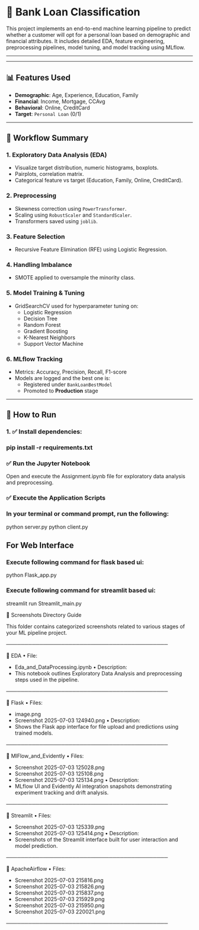 # 🏦 Bank Loan Classification

This project implements an end-to-end machine learning pipeline to predict whether a customer will opt for a personal loan based on demographic and financial attributes. It includes detailed EDA, feature engineering, preprocessing pipelines, model tuning, and model tracking using MLflow.

---

---

## 📊 Features Used

- **Demographic**: Age, Experience, Education, Family
- **Financial**: Income, Mortgage, CCAvg
- **Behavioral**: Online, CreditCard
- **Target**: `Personal Loan` (0/1)

---

## 🧪 Workflow Summary

### 1. **Exploratory Data Analysis (EDA)**
- Visualize target distribution, numeric histograms, boxplots.
- Pairplots, correlation matrix.
- Categorical feature vs target (Education, Family, Online, CreditCard).

### 2. **Preprocessing**
- Skewness correction using `PowerTransformer`.
- Scaling using `RobustScaler` and `StandardScaler`.
- Transformers saved using `joblib`.

### 3. **Feature Selection**
- Recursive Feature Elimination (RFE) using Logistic Regression.

### 4. **Handling Imbalance**
- SMOTE applied to oversample the minority class.

### 5. **Model Training & Tuning**
- GridSearchCV used for hyperparameter tuning on:
  - Logistic Regression
  - Decision Tree
  - Random Forest
  - Gradient Boosting
  - K-Nearest Neighbors
  - Support Vector Machine

### 6. **MLflow Tracking**
- Metrics: Accuracy, Precision, Recall, F1-score
- Models are logged and the best one is:
  - Registered under `BankLoanBestModel`
  - Promoted to **Production** stage

---

## 🚀 How to Run

### 1. ✅ Install dependencies:
### pip install -r requirements.txt

### ✅ Run the Jupyter Notebook
Open and execute the Assignment.ipynb file for exploratory data analysis and preprocessing.

### ✅ Execute the Application Scripts
### In your terminal or command prompt, run the following:

python server.py
python client.py


## For Web Interface
### Execute following command for flask based ui:
python Flask_app.py

### Execute following command for streamlit based ui:
streamlit run Streamlit_main.py


📁 Screenshots Directory Guide

This folder contains categorized screenshots related to various stages of your ML pipeline project.

────────────────────────────────────────────

📂 EDA
• File:
   - Eda_and_DataProcessing.ipynb
• Description:
   - This notebook outlines Exploratory Data Analysis and preprocessing steps used in the pipeline.

────────────────────────────────────────────

📂 Flask
• Files:
   - image.png
   - Screenshot 2025-07-03 124940.png
• Description:
   - Shows the Flask app interface for file upload and predictions using trained models.

────────────────────────────────────────────

📂 MlFlow_and_Evidently
• Files:
   - Screenshot 2025-07-03 125028.png
   - Screenshot 2025-07-03 125108.png
   - Screenshot 2025-07-03 125134.png
• Description:
   - MLflow UI and Evidently AI integration snapshots demonstrating experiment tracking and drift analysis.

────────────────────────────────────────────

📂 Streamlit
• Files:
   - Screenshot 2025-07-03 125339.png
   - Screenshot 2025-07-03 125414.png
• Description:
   - Screenshots of the Streamlit interface built for user interaction and model prediction.

────────────────────────────────────────────


📂 ApacheAirflow
• Files:
   - Screenshot 2025-07-03 215816.png
   - Screenshot 2025-07-03 215826.png
   - Screenshot 2025-07-03 215837.png
   - Screenshot 2025-07-03 215929.png
   - Screenshot 2025-07-03 215950.png
   - Screenshot 2025-07-03 220021.png


────────────────────────────────────────────
